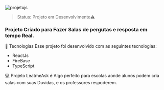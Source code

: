 ![projetojs](https://user-images.githubusercontent.com/49276851/131171775-a97aa7ce-4224-462c-b34c-f71f38c37dfa.png)


> Status: Projeto em Desenvolvimento⚠️

### Projeto Criado para Fazer Salas  de pergutas e resposta em tempo Real.

🧪 Tecnologias
Esse projeto foi desenvolvido com as seguintes tecnologias:

+ ReactJs
+ FireBase
+ TypeScript

💻 Projeto
LeatmeAsk é Algo perfeito para escolas aonde alunos podem cria salas com suas Duvidas, e os professores respoderem.


